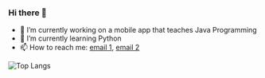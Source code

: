 ### Hi there 👋

<!--
**Sohmteee/Sohmteee** is a ✨ _special_ ✨ repository because its `README.md` (this file) appears on your GitHub profile.

Here are some ideas to get you started:

- 🔭 I’m currently working on ...
- 🌱 I’m currently learning ...
- 👯 I’m looking to collaborate on ...
- 🤔 I’m looking for help with ...
- 💬 Ask me about ...
- 📫 How to reach me: ...
- 😄 Pronouns: ...
- ⚡ Fun fact: ...
-->

- 🔭 I’m currently working on a mobile app that teaches Java Programming
- 🌱 I’m currently learning Python
- 📫 How to reach me: [email 1](ukaegbesomtochukwu@gmail.com), [email 2](sohmteecodes@gmail.com)

 ![Top Langs](https://github-readme-stats.vercel.app/api/top-langs/?username=sohmteee&layout=compact)
 
